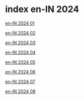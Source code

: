 # index en-IN 2024

<a href="./01">en-IN 2024 01</a>

<a href="./02">en-IN 2024 02</a>

<a href="./03">en-IN 2024 03</a>

<a href="./04">en-IN 2024 04</a>

<a href="./05">en-IN 2024 05</a>

<a href="./06">en-IN 2024 06</a>

<a href="./07">en-IN 2024 07</a>

<a href="./08">en-IN 2024 08</a>
